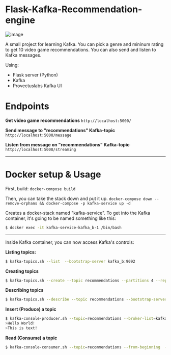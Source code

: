 # Flask-Kafka-Recommendation-engine

![image](https://github.com/Erik-Eki/Flask-Kafka-Recommendation-Engine/assets/70281449/b09878d2-f551-4a07-98b3-9061f1931bf5)

 A small project for learning Kafka. You can pick a genre and mininum rating to get 10 video game recommendations. You can also send and listen to Kafka messages.

 Using:
 - Flask server (Python)
 - Kafka
 - Provectuslabs Kafka UI

# Endpoints

**Get video game recommendations**
`http://localhost:5000/`

**Send message to "recommendations" Kafka-topic**
`http://localhost:5000/message`

**Listen from message on "recommendations" Kafka-topic**
`http://localhost:5000/streaming`

---

# Docker setup & Usage

First, build:
`docker-compose build`

Then, you can take the stack down and put it up.
`docker-compose down --remove-orphans && docker-compose -p kafka-service up -d`

Creates a docker-stack named "kafka-service". To get into the Kafka container, it's going to be named something like this:

```bash
$ docker exec -it kafka-service-kafka_b-1 /bin/bash
```

---

Inside Kafka container, you can now access Kafka's controls:

**Listing topics:**
```bash
$ kafka-topics.sh --list  --bootstrap-server kafka_b:9092
```

**Creating topics**
```bash
$ kafka-topics.sh --create --topic recommendations --partitions 4 --replication-factor 1  --bootstrap-server kafka_b:9092`
```

**Describing topics**
```bash
$ kafka-topics.sh --describe --topic recommendations --bootstrap-server kafka_b:9092
```

**Insert (Produce) a topic**
```bash
$ kafka-console-producer.sh --topic=recommendations --broker-list=kafka_b:9092
>Hello World!
>This is text!
```

**Read (Consume) a topic**
```bash
$ kafka-console-consumer.sh --topic=recommendations --from-beginning  --bootstrap-server kafka_b:9092
```
